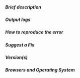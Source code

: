 <!--
- Please follow the issue template below for bug reports and feature requests.
- If you have a support request rather than a bug, please use [Stack Overflow](http://stackoverflow.com/questions/tagged/brandmgmt) with the Brand Management App tag.
- For bug reports it is mandatory to run the command `Brand Management App info` in your project's root folder, and paste the result here.
- Tickets opened without any of these pieces of information will be **closed** without any explanation.
-->

##### **Brief description**

<!-- Explain the bug, if an error is being thrown a stack trace helps -->

##### **Output logs**

<!-- Attach the output logs to this issue -->

##### **How to reproduce the error**

<!-- For bug reports, an unambiguous set of steps to reproduce the error -->

##### **Suggest a Fix**

<!-- If you can't fix the bug yourself, perhaps you can point to what might be
  causing the problem (line of code or commit) -->

##### **Version(s)**

<!--
Which version of project are you using, is it a regression?
-->

##### **Browsers and Operating System**

<!-- What OS are you on? -->

<!-- We primarily use GitHub as an issue tracker, if your issue is not a **bug** or **feature request** then sorry you are not in the right place :wink:. -->
<!-- Click "Preview" for a nicer view! -->
